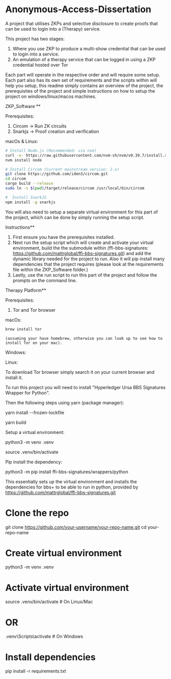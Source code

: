 # Anonymous-Access-Dissertation
A project that utilises ZKPs and selective disclosure to create proofs that can be used to login into a (Therapy) service.

This project has two stages:

1. Where you use ZKP to produce a multi-show credential that can be used to login into a service.
2. An emulation of a therapy service that can be logged in using a ZKP credential hosted over Tor

Each part will operate in the respective order and will require some setup.
Each part also has its own set of requirements and the scripts within will help you setup, this readme simply contains an overview of the project, the prerequisites of the project and simple instructions on how to setup the project on windows/linux/macos machines.


ZKP_Software **

Prerequisites:
1. Circom -> Run ZK circuits
2. Snarkjs -> Proof creation and verification

macOs & Linux:
```bash
# Install Node.js (Recommended: via nvm)
curl -o- https://raw.githubusercontent.com/nvm-sh/nvm/v0.39.7/install.sh | bash
nvm install node

# Install Circom (Current mainstream version: 2.x)
git clone https://github.com/iden3/circom.git
cd circom
cargo build --release
sudo ln -s $(pwd)/target/release/circom /usr/local/bin/circom

#  Install SnarkJS
npm install -g snarkjs
```

You will also need to setup a separate virtual environment for this part of the project, which can be done by simply running the setup script.

Instructions**

1. First ensure you have the prerequisites installed.
2. Next run the setup script which will create and activate your virtual environment, build the the submodule within (ffi-bbs-signatures: https://github.com/mattrglobal/ffi-bbs-signatures.git) and add the dynamic library needed for the project to run. Also it will pip install many dependencies that the project requires (please look at the requirements file within the ZKP_Software folder.)
3. Lastly, use the run script to run this part of the project and follow the prompts on the command line.

Therapy Platform**

Prerequisites:

1. Tor and Tor browser

macOs:
 ```bash
 brew install tor
 ```
    (assuming your have homebrew, otherwise you can look up to see how to install Tor on your mac).

Windows:


Linux:


To download Tor browser simply search it on your current browser and install it.


To run this project you will need to install "Hyperledger Ursa BBS Signatures Wrapper for Python".

Then the following steps using yarn (package manager):

yarn install --frozen-lockfile

yarn build

Setup a virtual environment:

python3 -m venv .venv

source .venv/bin/activate           

Pip install the dependency:

python3 -m pip install ffi-bbs-signatures/wrappers/python


This essentially sets up the virtual environment and installs the dependencies for bbs+ to be able to run in python,
provided by https://github.com/mattrglobal/ffi-bbs-signatures.git

# Clone the repo
git clone https://github.com/your-username/your-repo-name.git
cd your-repo-name

# Create virtual environment
python3 -m venv .venv

# Activate virtual environment
source .venv/bin/activate   # On Linux/Mac
# OR
.venv\Scripts\activate      # On Windows

# Install dependencies
pip install -r requirements.txt
